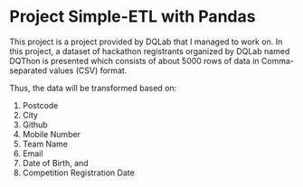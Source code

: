 # Project Simple-ETL with Pandas

This project is a project provided by DQLab that I managed to work on. In this project, a dataset of hackathon registrants organized by DQLab named DQThon is presented which consists of about 5000 rows of data in Comma-separated values (CSV) format.

Thus, the data will be transformed based on:
1. Postcode
2. City
3. Github
4. Mobile Number
5. Team Name
6. Email
7. Date of Birth, and
8. Competition Registration Date
